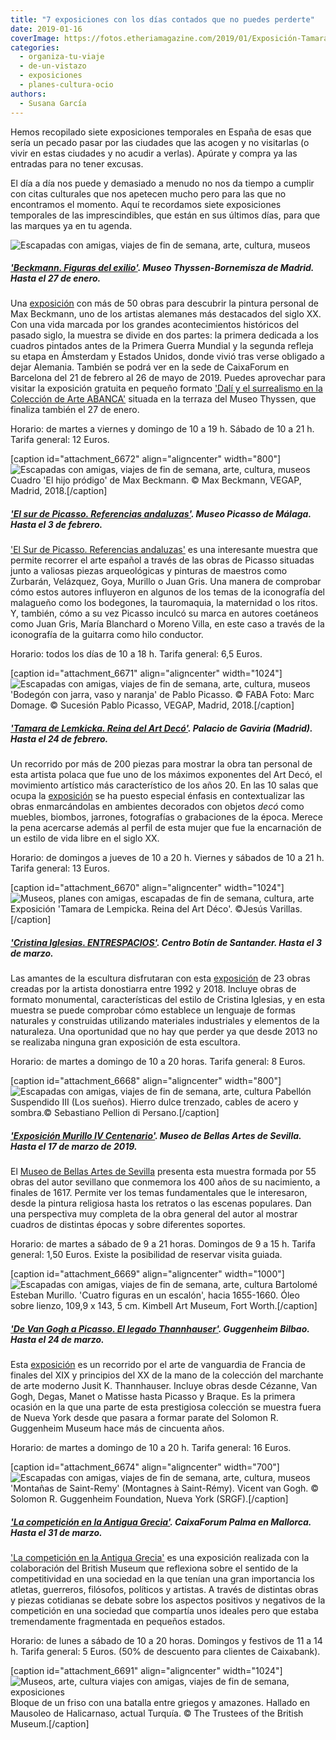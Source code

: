 ```yaml
---
title: "7 exposiciones con los días contados que no puedes perderte"
date: 2019-01-16
coverImage: https://fotos.etheriamagazine.com/2019/01/Exposición-Tamara-de-Lempicka.jpg
categories: 
  - organiza-tu-viaje
  - de-un-vistazo
  - exposiciones
  - planes-cultura-ocio
authors: 
  - Susana García
---
```


Hemos recopilado siete exposiciones temporales en España de esas que sería un pecado pasar por las ciudades que las acogen y no visitarlas (o vivir en estas ciudades y no acudir a verlas). Apúrate y compra ya las entradas para no tener excusas.

El día a día nos puede y demasiado a menudo no nos da tiempo a cumplir con citas culturales que nos apetecen mucho pero para las que no encontramos el momento. Aquí te recordamos siete exposiciones temporales de las imprescindibles, que están en sus últimos días, para que las marques ya en tu agenda.

![Escapadas con amigas, viajes de fin de semana, arte, cultura, museos](https://fotos.etheriamagazine.com/2019/01/Museos-1024x538.jpg "Exposición.")

##### ['Beckmann. Figuras del exilio'](https://www.museothyssen.org/exposiciones/beckmann-figuras-exilio). Museo Thyssen-Bornemisza de Madrid. Hasta el 27 de enero.

Una [exposición](https://www.museothyssen.org/exposiciones/beckmann-figuras-exilio) con más de 50 obras para descubrir la pintura personal de Max Beckmann, uno de los artistas alemanes más destacados del siglo XX. Con una vida marcada por los grandes acontecimientos históricos del pasado siglo, la muestra se divide en dos partes: la primera dedicada a los cuadros pintados antes de la Primera Guerra Mundial y la segunda refleja su etapa en Ámsterdam y Estados Unidos, donde vivió tras verse obligado a dejar Alemania. También se podrá ver en la sede de CaixaForum en Barcelona del 21 de febrero al 26 de mayo de 2019. Puedes aprovechar para visitar la exposición gratuita en pequeño formato ['Dalí y el surrealismo en la Colección de Arte ABANCA'](https://www.museothyssen.org/exposiciones/dali-surrealismo-coleccion-arte-abanca) situada en la terraza del Museo Thyssen, que finaliza también el 27 de enero.

Horario: de martes a viernes y domingo de 10 a 19 h. Sábado de 10 a 21 h. Tarifa general: 12 Euros.

\[caption id="attachment\_6672" align="aligncenter" width="800"\]![Escapadas con amigas, viajes de fin de semana, arte, cultura, museos](https://fotos.etheriamagazine.com/2019/01/Museo-Thyssen-Beckman.jpg "Cuadro 'El hijo pródigo' de Max Beckmann.") Cuadro 'El hijo pródigo' de Max Beckmann. © Max Beckmann, VEGAP, Madrid, 2018.\[/caption\]

##### ['El sur de Picasso. Referencias andaluzas'](https://www.museopicassomalaga.org/exposiciones-temporales/el-sur-de-picasso-referencias-andaluzas). Museo Picasso de Málaga. Hasta el 3 de febrero.

['El Sur de Picasso. Referencias andaluzas'](https://www.museopicassomalaga.org/exposiciones-temporales/el-sur-de-picasso-referencias-andaluzas) es una interesante muestra que permite recorrer el arte español a través de las obras de Picasso situadas junto a valiosas piezas arqueológicas y pinturas de maestros como Zurbarán, Velázquez, Goya, Murillo o Juan Gris. Una manera de comprobar cómo estos autores influyeron en algunos de los temas de la iconografía del malagueño como los bodegones, la tauromaquia, la maternidad o los ritos. Y, también, cómo a su vez Picasso inculcó su marca en autores coetáneos como Juan Gris, María Blanchard o Moreno Villa, en este caso a través de la iconografía de la guitarra como hilo conductor.

Horario: todos los días de 10 a 18 h. Tarifa general: 6,5 Euros.

\[caption id="attachment\_6671" align="aligncenter" width="1024"\]![Escapadas con amigas, viajes de fin de semana, arte, cultura, museos](https://fotos.etheriamagazine.com/2019/01/Museo-Picasso-Malaga-1024x849.jpg "'Bodegón con jarra, vaso y naranja' de Pablo Picasso. © FABA Foto: Marc Domage. © Sucesión Pablo Picasso, VEGAP, Madrid, 2018.") 'Bodegón con jarra, vaso y naranja' de Pablo Picasso. © FABA Foto: Marc Domage. © Sucesión Pablo Picasso, VEGAP, Madrid, 2018.\[/caption\]

##### ['Tamara de Lemkicka. Reina del Art Decó'](http://www.tamaradelempicka.es). Palacio de Gaviria (Madrid). Hasta el 24 de febrero.

Un recorrido por más de 200 piezas para mostrar la obra tan personal de esta artista polaca que fue uno de los máximos exponentes del Art Decó, el movimiento artístico más característico de los años 20. En las 10 salas que ocupa la [exposición](http://www.tamaradelempicka.es) se ha puesto especial énfasis en contextualizar las obras enmarcándolas en ambientes decorados con objetos _decó_ como muebles, biombos, jarrones, fotografías o grabaciones de la época. Merece la pena acercarse además al perfil de esta mujer que fue la encarnación de un estilo de vida libre en el siglo XX.

Horario: de domingos a jueves de 10 a 20 h. Viernes y sábados de 10 a 21 h. Tarifa general: 13 Euros.

\[caption id="attachment\_6670" align="aligncenter" width="1024"\]![Museos, planes con amigas, escapadas de fin de semana, cultura, arte](https://fotos.etheriamagazine.com/2019/01/Exposición-Tamara-de-Lempicka-1024x683.jpg "Exposición Tamara de Lempicka. Reina del Art Déco.") Exposición 'Tamara de Lempicka. Reina del Art Déco'. ©Jesús Varillas.\[/caption\]

##### ['Cristina Iglesias. ENTRESPACIOS'](https://www.centrobotin.org/exposicion/cristina-iglesias-espacios/). Centro Botín de Santander. Hasta el 3 de marzo.

Las amantes de la escultura disfrutaran con esta [exposición](https://www.centrobotin.org/exposicion/cristina-iglesias-espacios/) de 23 obras creadas por la artista donostiarra entre 1992 y 2018. Incluye obras de formato monumental, características del estilo de Cristina Iglesias, y en esta muestra se puede comprobar cómo establece un lenguaje de formas naturales y construidas utilizando materiales industriales y elementos de la naturaleza. Una oportunidad que no hay que perder ya que desde 2013 no se realizaba ninguna gran exposición de esta escultora.

Horario: de martes a domingo de 10 a 20 horas. Tarifa general: 8 Euros.

\[caption id="attachment\_6668" align="aligncenter" width="800"\]![Escapadas con amigas, viajes de fin de semana, arte, cultura](https://fotos.etheriamagazine.com/2019/01/Cristina-Iglesias-Espacio-Botin.jpg "Pabellón Suspendido III (Los sueños). Hierro dulce trenzado, cables de acero y sombra.© Sebastiano Pellion di Persano.") Pabellón Suspendido III (Los sueños). Hierro dulce trenzado, cables de acero y sombra.© Sebastiano Pellion di Persano.\[/caption\]

##### ['Exposición Murillo IV Centenario'](http://www.museosdeandalucia.es/web/museodebellasartesdesevilla/actualidad/-/asset_publisher/PRW5QMnQDhn2/content/exposicion-murillo-iv-centenar-1?inheritRedirect=true). Museo de Bellas Artes de Sevilla. Hasta el 17 de marzo de 2019.

El [Museo de Bellas Artes de Sevilla](http://www.museosdeandalucia.es/web/museodebellasartesdesevilla/actualidad/-/asset_publisher/PRW5QMnQDhn2/content/exposicion-murillo-iv-centenar-1?inheritRedirect=true) presenta esta muestra formada por 55 obras del autor sevillano que conmemora los 400 años de su nacimiento, a finales de 1617. Permite ver los temas fundamentales que le interesaron, desde la pintura religiosa hasta los retratos o las escenas populares. Dan una perspectiva muy completa de la obra general del autor al mostrar cuadros de distintas épocas y sobre diferentes soportes.

Horario: de martes a sábado de 9 a 21 horas. Domingos de 9 a 15 h. Tarifa general: 1,50 Euros. Existe la posibilidad de reservar visita guiada.

\[caption id="attachment\_6669" align="aligncenter" width="1000"\]![Escapadas con amigas, viajes de fin de semana, arte, cultura](https://fotos.etheriamagazine.com/2019/01/Exposicion-Murillo-Bellas-Artes-Sevilla.jpg "Bartolomé Esteban Murillo. 'Cuatro figuras en un escalón', hacia 1655-1660. Óleo sobre lienzo, 109,9 x 143, 5 cm. Kimbell Art Museum, Fort Worth.") Bartolomé Esteban Murillo. 'Cuatro figuras en un escalón', hacia 1655-1660. Óleo sobre lienzo, 109,9 x 143, 5 cm. Kimbell Art Museum, Fort Worth.\[/caption\]

##### ['De Van Gogh a Picasso. El legado Thannhauser'](https://legadothannhauser.guggenheim-bilbao.eus). Guggenheim Bilbao. Hasta el 24 de marzo.

Esta [exposición](https://legadothannhauser.guggenheim-bilbao.eus) es un recorrido por el arte de vanguardia de Francia de finales del XIX y principios del XX de la mano de la colección del marchante de arte moderno Jusit K. Thannhauser. Incluye obras desde Cézanne, Van Gogh, Degas, Manet o Matisse hasta Picasso y Braque. Es la primera ocasión en la que una parte de esta prestigiosa colección se muestra fuera de Nueva York desde que pasara a formar parate del Solomon R. Guggenheim Museum hace más de cincuenta años.

Horario: de martes a domingo de 10 a 20 h. Tarifa general: 16 Euros.

\[caption id="attachment\_6674" align="aligncenter" width="700"\]![Escapadas con amigas, viajes de fin de semana, arte, cultura, museos](https://fotos.etheriamagazine.com/2019/01/Van-Gogh-Guggenheim.jpg "'Montañas de Saint-Remy' (Montagnes à Saint-Rémy). Vicent van Gogh. © Solomon R. Guggenheim Foundation, Nueva York (SRGF).") 'Montañas de Saint-Remy' (Montagnes à Saint-Rémy). Vicent van Gogh. © Solomon R. Guggenheim Foundation, Nueva York (SRGF).\[/caption\]

##### ['La competición en la Antigua Grecia'](https://caixaforum.es/palma/fichaexposicion?entryId=573722). CaixaForum Palma en Mallorca. Hasta el 31 de marzo.

['La competición en la Antigua Grecia'](https://caixaforum.es/palma/fichaexposicion?entryId=573722) es una exposición realizada con la colaboración del British Museum que reflexiona sobre el sentido de la competitividad en una sociedad en la que tenían una gran importancia los atletas, guerreros, filósofos, políticos y artistas. A través de distintas obras y piezas cotidianas se debate sobre los aspectos positivos y negativos de la competición en una sociedad que compartía unos ideales pero que estaba tremendamente fragmentada en pequeños estados.

Horario: de lunes a sábado de 10 a 20 horas. Domingos y festivos de 11 a 14 h. Tarifa general: 5 Euros. (50% de descuento para clientes de Caixabank).

\[caption id="attachment\_6691" align="aligncenter" width="1024"\]![Museos, arte, cultura viajes con amigas, viajes de fin de semana, exposiciones](https://fotos.etheriamagazine.com/2019/01/Caixaforum-Grecia-1024x609.jpg "Bloque de un friso con una batalla entre griegos y amazones.") Bloque de un friso con una batalla entre griegos y amazones. Hallado en Mausoleo de Halicarnaso, actual Turquía. © The Trustees of the British Museum.\[/caption\]
